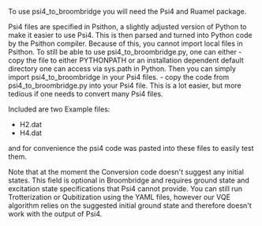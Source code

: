 To use psi4_to_broombridge you will need the Psi4 and Ruamel package.

Psi4 files are specified in Psithon, a slightly adjusted version of Python to make it easier to use Psi4. This is then parsed and turned into Python code by the Psithon compiler. Because of this, you cannot import local files in Psithon.
To still be able to use psi4_to_broombridge.py, one can either
    - copy the file to either PYTHONPATH or an installation dependent default directory one can access via sys.path in Python. Then you can simply import psi4_to_broombridge in your Psi4 files.
    - copy the code from psi4_to_broombridge.py into your Psi4 file. This is a lot easier, but more tedious if one needs to convert many Psi4 files.

Included are two Example files:
  - H2.dat
  - H4.dat

and for convenience the psi4 code was pasted into these files to easily test them.

Note that at the moment the Conversion code doesn't suggest any initial states. This field is optional in Broombridge and requires ground state and excitation state specifications that Psi4 cannot provide. You can still run Trotterization or Qubitization using the YAML files, however our VQE algorithm relies on the suggested initial ground state and therefore doesn't work with the output of Psi4.
